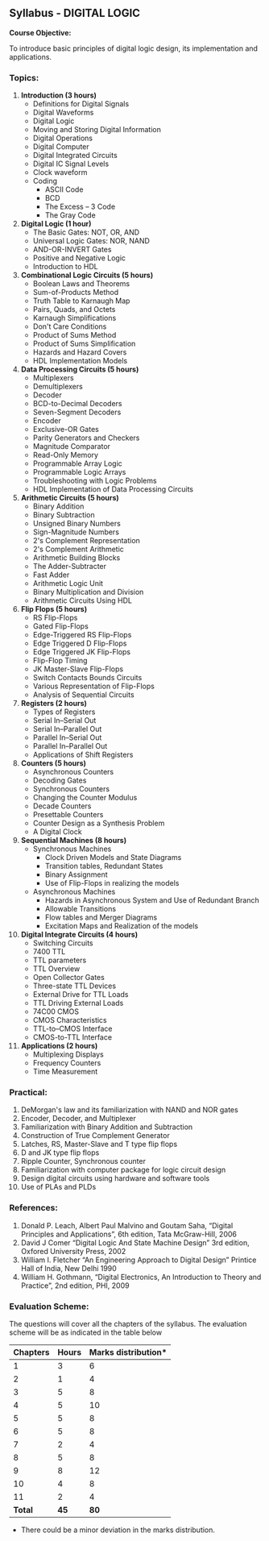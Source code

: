 ## Syllabus - DIGITAL LOGIC

**Course Objective:**

To introduce basic principles of digital logic design, its implementation and applications.

### Topics:

1. **Introduction (3 hours)**
    - Definitions for Digital Signals
    - Digital Waveforms
    - Digital Logic
    - Moving and Storing Digital Information
    - Digital Operations
    - Digital Computer
    - Digital Integrated Circuits
    - Digital IC Signal Levels
    - Clock waveform
    - Coding
        - ASCII Code
        - BCD
        - The Excess – 3 Code
        - The Gray Code
2. **Digital Logic (1 hour)**
    - The Basic Gates: NOT, OR, AND
    - Universal Logic Gates: NOR, NAND
    - AND-OR-INVERT Gates
    - Positive and Negative Logic
    - Introduction to HDL
3. **Combinational Logic Circuits (5 hours)**
    - Boolean Laws and Theorems
    - Sum-of-Products Method
    - Truth Table to Karnaugh Map
    - Pairs, Quads, and Octets
    - Karnaugh Simplifications
    - Don't Care Conditions
    - Product of Sums Method
    - Product of Sums Simplification
    - Hazards and Hazard Covers
    - HDL Implementation Models
4. **Data Processing Circuits (5 hours)**
    - Multiplexers
    - Demultiplexers
    - Decoder
    - BCD-to-Decimal Decoders
    - Seven-Segment Decoders
    - Encoder
    - Exclusive-OR Gates
    - Parity Generators and Checkers
    - Magnitude Comparator
    - Read-Only Memory
    - Programmable Array Logic
    - Programmable Logic Arrays
    - Troubleshooting with Logic Problems
    - HDL Implementation of Data Processing Circuits
5. **Arithmetic Circuits (5 hours)**
    - Binary Addition
    - Binary Subtraction
    - Unsigned Binary Numbers
    - Sign-Magnitude Numbers
    - 2's Complement Representation
    - 2's Complement Arithmetic
    - Arithmetic Building Blocks
    - The Adder-Subtracter
    - Fast Adder
    - Arithmetic Logic Unit
    - Binary Multiplication and Division
    - Arithmetic Circuits Using HDL
6. **Flip Flops (5 hours)**
    - RS Flip-Flops
    - Gated Flip-Flops
    - Edge-Triggered RS Flip-Flops
    - Edge Triggered D Flip-Flops
    - Edge Triggered JK Flip-Flops
    - Flip-Flop Timing
    - JK Master-Slave Flip-Flops
    - Switch Contacts Bounds Circuits
    - Various Representation of Flip-Flops
    - Analysis of Sequential Circuits
7. **Registers (2 hours)**
    - Types of Registers
    - Serial In–Serial Out
    - Serial In–Parallel Out
    - Parallel In–Serial Out
    - Parallel In–Parallel Out
    - Applications of Shift Registers
8. **Counters (5 hours)**
    - Asynchronous Counters
    - Decoding Gates
    - Synchronous Counters
    - Changing the Counter Modulus
    - Decade Counters
    - Presettable Counters
    - Counter Design as a Synthesis Problem
    - A Digital Clock
9. **Sequential Machines (8 hours)**
    - Synchronous Machines
        - Clock Driven Models and State Diagrams
        - Transition tables, Redundant States
        - Binary Assignment
        - Use of Flip-Flops in realizing the models
    - Asynchronous Machines
        - Hazards in Asynchronous System and Use of Redundant Branch
        - Allowable Transitions
        - Flow tables and Merger Diagrams
        - Excitation Maps and Realization of the models
10. **Digital Integrate Circuits (4 hours)**
    - Switching Circuits
    - 7400 TTL
    - TTL parameters
    - TTL Overview
    - Open Collector Gates
    - Three-state TTL Devices
    - External Drive for TTL Loads
    - TTL Driving External Loads
    - 74C00 CMOS
    - CMOS Characteristics
    - TTL-to–CMOS Interface
    - CMOS-to-TTL Interface
11. **Applications (2 hours)**
    - Multiplexing Displays
    - Frequency Counters
    - Time Measurement

### Practical:

1. DeMorgan's law and its familiarization with NAND and NOR gates
2. Encoder, Decoder, and Multiplexer
3. Familiarization with Binary Addition and Subtraction
4. Construction of True Complement Generator
5. Latches, RS, Master-Slave and T type flip flops
6. D and JK type flip flops
7. Ripple Counter, Synchronous counter
8. Familiarization with computer package for logic circuit design
9. Design digital circuits using hardware and software tools
10. Use of PLAs and PLDs

### References:

1. Donald P. Leach, Albert Paul Malvino and Goutam Saha, “Digital Principles and Applications”, 6th edition, Tata McGraw-Hill, 2006
2. David J Comer “Digital Logic And State Machine Design” 3rd edition, Oxfored University Press, 2002
3. William I. Fletcher “An Engineering Approach to Digital Design” Printice Hall of India, New Delhi 1990 
4. William H. Gothmann, “Digital Electronics, An Introduction to Theory and Practice”, 2nd edition, PHI, 2009

### Evaluation Scheme:

The questions will cover all the chapters of the syllabus. The evaluation scheme will be as indicated in the table below

| Chapters | Hours | Marks distribution* |
|---|---|---|
| 1 | 3 | 6 |
| 2 | 1 | 4 |
| 3 | 5 | 8 |
| 4 | 5 | 10 |
| 5 | 5 | 8 |
| 6 | 5 | 8 |
| 7 | 2 | 4 |
| 8 | 5 | 8 |
| 9 | 8 | 12 |
| 10 | 4 | 8 |
| 11 | 2 | 4 |
| **Total** | **45** | **80** |

* There could be a minor deviation in the marks distribution. 
